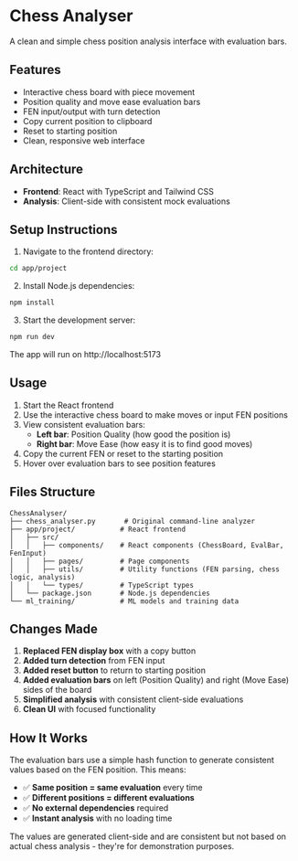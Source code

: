 # Chess Analyser

A clean and simple chess position analysis interface with evaluation bars.

## Features

- Interactive chess board with piece movement
- Position quality and move ease evaluation bars
- FEN input/output with turn detection
- Copy current position to clipboard
- Reset to starting position
- Clean, responsive web interface

## Architecture

- **Frontend**: React with TypeScript and Tailwind CSS
- **Analysis**: Client-side with consistent mock evaluations

## Setup Instructions

1. Navigate to the frontend directory:
```bash
cd app/project
```

2. Install Node.js dependencies:
```bash
npm install
```

3. Start the development server:
```bash
npm run dev
```

The app will run on http://localhost:5173

## Usage

1. Start the React frontend
2. Use the interactive chess board to make moves or input FEN positions
3. View consistent evaluation bars:
   - **Left bar**: Position Quality (how good the position is)
   - **Right bar**: Move Ease (how easy it is to find good moves)
4. Copy the current FEN or reset to the starting position
5. Hover over evaluation bars to see position features


## Files Structure

```
ChessAnalyser/
├── chess_analyser.py       # Original command-line analyzer
├── app/project/           # React frontend
│   ├── src/
│   │   ├── components/    # React components (ChessBoard, EvalBar, FenInput)
│   │   ├── pages/         # Page components
│   │   ├── utils/         # Utility functions (FEN parsing, chess logic, analysis)
│   │   └── types/         # TypeScript types
│   └── package.json       # Node.js dependencies
└── ml_training/           # ML models and training data
```

## Changes Made

1. **Replaced FEN display box** with a copy button
2. **Added turn detection** from FEN input
3. **Added reset button** to return to starting position
4. **Added evaluation bars** on left (Position Quality) and right (Move Ease) sides of the board
5. **Simplified analysis** with consistent client-side evaluations
6. **Clean UI** with focused functionality

## How It Works

The evaluation bars use a simple hash function to generate consistent values based on the FEN position. This means:

- ✅ **Same position = same evaluation** every time
- ✅ **Different positions = different evaluations** 
- ✅ **No external dependencies** required
- ✅ **Instant analysis** with no loading time

The values are generated client-side and are consistent but not based on actual chess analysis - they're for demonstration purposes.
